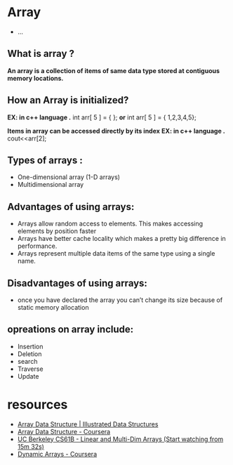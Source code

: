 # Array

- ...

## What is array ?

**An array is a collection of items of same data type stored at contiguous memory locations.**

## How an Array is initialized?

**EX: in c++ language .**
int arr[ 5 ] = { };
**or**
int arr[ 5 ] = { 1,2,3,4,5};

**Items in array can be accessed directly by its index**
**EX: in c++ language .**
cout<<arr[2];

## Types of arrays :

- One-dimensional array (1-D arrays)
- Multidimensional array

## Advantages of using arrays:

- Arrays allow random access to elements. This makes accessing elements by position faster
- Arrays have better cache locality which makes a pretty big difference in performance.
- Arrays represent multiple data items of the same type using a single name.

## Disadvantages of using arrays:

- once you have declared the array you can’t change its size because of static memory allocation

## opreations on array include:

- Insertion
- Deletion
- search
- Traverse
- Update

# resources

- [Array Data Structure | Illustrated Data Structures](https://www.youtube.com/watch?v=QJNwK2uJyGs)
- [Array Data Structure - Coursera](https://www.coursera.org/lecture/data-structures/arrays-OsBSF)
- [UC Berkeley CS61B - Linear and Multi-Dim Arrays (Start watching from 15m 32s)](https://archive.org/details/ucberkeley_webcast_Wp8oiO_CZZE)
- [Dynamic Arrays - Coursera](https://www.coursera.org/lecture/data-structures/dynamic-arrays-EwbnV)
